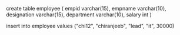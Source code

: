create table employee
(
empid varchar(15),
empname varchar(10),
designation varchar(15),
department varchar(10),
salary int
)

insert into employee
values ("chi12", "chiranjeeb", "lead", "it", 30000)
